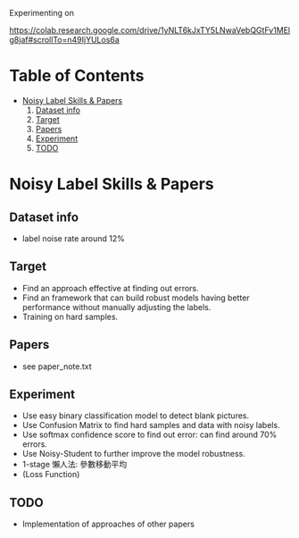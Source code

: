 Experimenting on 

https://colab.research.google.com/drive/1yNLT6kJxTY5LNwaVebQGtFv1MElg8jaf#scrollTo=n49IjYULos6a

# Table of Contents
* [Noisy Label Skills & Papers](#nls)
    1. [Dataset info](#di)
    2. [Target](#ta)
    3. [Papers](#p)
    4. [Experiment](#ex)
    5. [TODO](#todo)

# <a name="nls">Noisy Label Skills & Papers    
## <a name="di">Dataset info
* label noise rate around 12%
    
## <a name="ta">Target
* Find an approach effective at finding out errors.
* Find an framework that can build robust models having better performance without manually adjusting the labels.
* Training on hard samples.
    
## <a name="p">Papers
* see paper_note.txt
    
## <a name="ex">Experiment
* Use easy binary classification model to detect blank pictures.
* Use Confusion Matrix to find hard samples and data with noisy labels.
* Use softmax confidence score to find out error: can find around 70% errors.
* Use Noisy-Student to further improve the model robustness.
* 1-stage 懶人法: 參數移動平均
* (Loss Function)
    
## <a name="todo">TODO
* Implementation of approaches of other papers
